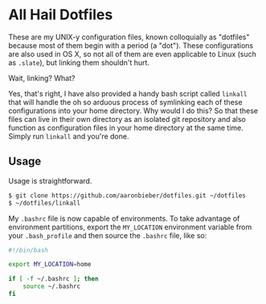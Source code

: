 # All Hail Dotfiles
These are my UNIX-y configuration files, known colloquially as "dotfiles" 
because most of them begin with a period (a "dot"). These configurations are 
also used in OS X, so not all of them are even applicable to Linux (such as 
`.slate`), but linking them shouldn't hurt.

Wait, linking? What?

Yes, that's right, I have also provided a handy bash script called `linkall` 
that will handle the oh so arduous process of symlinking each of these 
configurations into your home directory. Why would I do this? So that these 
files can live in their own directory as an isolated git repository and also 
function as configuration files in your home directory at the same time. Simply 
run `linkall` and you're done.

## Usage
Usage is straightforward.

```bash
$ git clone https://github.com/aaronbieber/dotfiles.git ~/dotfiles
$ ~/dotfiles/linkall
```

My `.bashrc` file is now capable of environments. To take advantage of 
environment partitions, export the `MY_LOCATION` environment variable from your 
`.bash_profile` and then source the `.bashrc` file, like so:

```bash
#!/bin/bash

export MY_LOCATION=home

if [ -f ~/.bashrc ]; then
	source ~/.bashrc
fi
```
